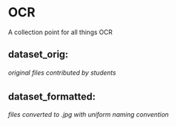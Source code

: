 # OCR
A collection point for all things OCR
## dataset_orig:  
###### original files contributed by students
## dataset_formatted:  
###### files converted to .jpg with uniform naming convention
